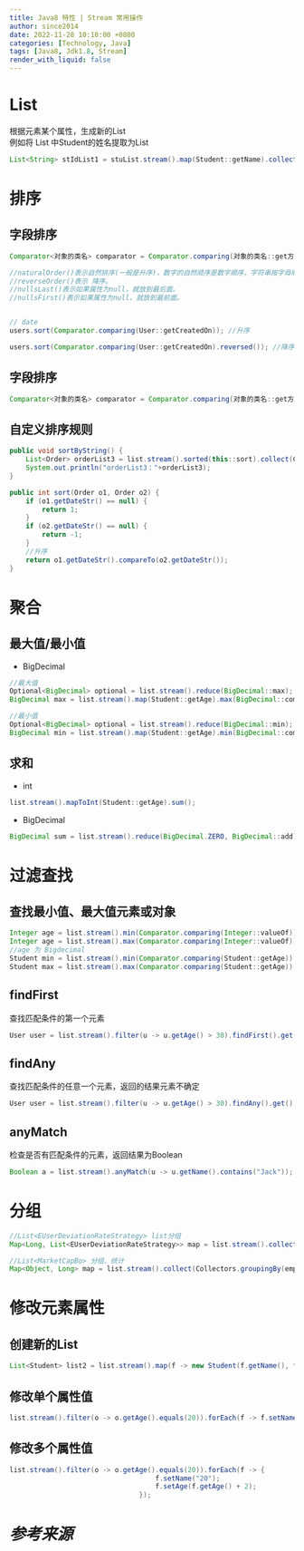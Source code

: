 ```yaml
---
title: Java8 特性 | Stream 常用操作
author: since2014
date: 2022-11-28 10:10:00 +0800
categories: [Technology, Java]
tags: [Java8, Jdk1.8, Stream]
render_with_liquid: false
---
```


# List

根据元素某个属性，生成新的List  
例如将 List<Student> 中Student的姓名提取为List<String>

```java
List<String> stIdList1 = stuList.stream().map(Student::getName).collect(Collectors.toList());
```

# 排序

## 字段排序

```java
Comparator<对象的类名> comparator = Comparator.comparing(对象的类名::get方法名, 升序或降序)

//naturalOrder()表示自然排序(一般是升序)，数字的自然顺序是数字顺序，字符串按字母顺序排序，日期按时间顺序排序。
//reverseOrder()表示 降序。
//nullsLast()表示如果属性为null，就放到最后面。
//nullsFirst()表示如果属性为null，就放到最前面。


// date
users.sort(Comparator.comparing(User::getCreatedOn)); //升序

users.sort(Comparator.comparing(User::getCreatedOn).reversed()); //降序


```

## 字段排序

```java
Comparator<对象的类名> comparator = Comparator.comparing(对象的类名::get方法名, 升序或降序)

```

## 自定义排序规则

```java
public void sortByString() {    
    List<Order> orderList3 = list.stream().sorted(this::sort).collect(Collectors.toList());
    System.out.println("orderList3："+orderList3);
}

public int sort(Order o1, Order o2) {
    if (o1.getDateStr() == null) {
        return 1;
    }
    if (o2.getDateStr() == null) {
        return -1;
    }
    //升序
    return o1.getDateStr().compareTo(o2.getDateStr());
}
```

# 聚合

## 最大值/最小值

+ BigDecimal

```java
//最大值
Optional<BigDecimal> optional = list.stream().reduce(BigDecimal::max);
BigDecimal max = list.stream().map(Student::getAge).max(BigDecimal::compareTo).get();

//最小值
Optional<BigDecimal> optional = list.stream().reduce(BigDecimal::min);
BigDecimal min = list.stream().map(Student::getAge).min(BigDecimal::compareTo).get();
```
## 求和

+ int
```java
list.stream().mapToInt(Student::getAge).sum();
```

+ BigDecimal
```java
BigDecimal sum = list.stream().reduce(BigDecimal.ZERO, BigDecimal::add);
```

# 过滤查找

## 查找最小值、最大值元素或对象

```java
Integer age = list.stream().min(Comparator.comparing(Integer::valueOf)).get();
Integer age = list.stream().max(Comparator.comparing(Integer::valueOf)).get();
//age 为 Bigdecimal
Student min = list.stream().min(Comparator.comparing(Student::getAge)).get();
Student max = list.stream().max(Comparator.comparing(Student::getAge)).get();
```

## findFirst

查找匹配条件的第一个元素

```java
User user = list.stream().filter(u -> u.getAge() > 30).findFirst().get();
```

## findAny

查找匹配条件的任意一个元素，返回的结果元素不确定

```java
User user = list.stream().filter(u -> u.getAge() > 30).findAny().get();
```

## anyMatch

检查是否有匹配条件的元素，返回结果为Boolean

```java
Boolean a = list.stream().anyMatch(u -> u.getName().contains("Jack"));
```

# 分组

```java
//List<EUserDeviationRateStrategy> list分组
Map<Long, List<EUserDeviationRateStrategy>> map = list.stream().collect(Collectors.groupingBy(EUserDeviationRateStrategy::getUserId));

//List<MarketCapBo> 分组、统计
Map<Object, Long> map = list.stream().collect(Collectors.groupingBy(employee -> employee.getCurrentDay(), Collectors.counting()));
```

# 修改元素属性

## 创建新的List

```java
List<Student> list2 = list.stream().map(f -> new Student(f.getName(), f.getAge() + 1)).collect(Collectors.toList());
```

## 修改单个属性值

```java
list.stream().filter(o -> o.getAge().equals(20)).forEach(f -> f.setName("20"));
```

## 修改多个属性值

```java
list.stream().filter(o -> o.getAge().equals(20)).forEach(f -> {
                                    f.setName("20");
                                    f.setAge(f.getAge() + 2);
                                });
```

# *参考来源*
